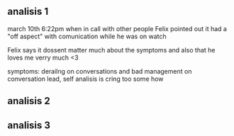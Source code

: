 


## analisis 1
march 10th 6:22pm 
when in call with other people Felix pointed out it had a "off aspect" with comunication while he was on watch

Felix says it dossent matter much about the symptoms
and also that he loves me verry much <3

symptoms: derailng on conversations and bad management on 
conversation lead, self analisis is cring too some how




## analisis 2





## analisis 3